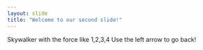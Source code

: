 ```yaml
---
layout: slide
title: "Welcome to our second slide!"
---
```

Skywalker with the force like 1,2,3,4
Use the left arrow to go back!
